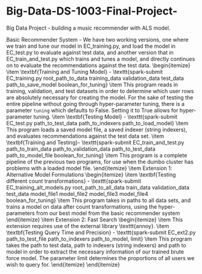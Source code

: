 # Big-Data-DS-1003-Final-Project-

Big Data Project - building a music recommender with ALS model.

Basic Recommender System - We have two working versions, one where we train and tune our model in EC_training.py, and load the model in EC_test.py to evaluate against test data, and another version that in EC_train_and_test.py which trains and tunes a model, and directly continues on to evaluate the recommendations against the test data.
    \begin{itemize}
        \item \textbf{Training and Tuning Model} - \texttt{spark-submit EC\_training.py root\_path\_to\_data training\_data validation\_data test\_data path\_to\_save\_model boolean\_for\_tuning}
        \item This program reads in training, validation, and test datasets in order to determine which user rows are absolutely necessary for creating the model. For the sake of testing the entire pipeline without going through hyper-parameter tuning, there is a parameter `tuning` which defaults to False. Setting it to True allows for hyper-parameter tuning.
        \item \textbf{Testing Model} - \texttt{spark-submit EC\_test.py path\_to\_test\_data  path\_to\_indexers path\_to\_load\_model}
        \item This program loads a saved model file, a saved indexer (string indexers), and evaluates recommendations against the test data set.
        \item \textbf{Training and Testing}- \texttt{spark-submit EC\_train\_and\_test.py path\_to\_train\_data path\_to\_validation\_data path\_to\_test\_data path\_to\_model\_file boolean\_for\_tuning}
        \item This program is a complete pipeline of the previous two programs, for use when the dumbo cluster has problems with a loaded model file.
    \end{itemize}
    \item Extension 1: Alternative Model Formulations
    \begin{itemize}
        \item \textbf{Testing different count transformations} - \texttt{spark-submit EC\_training\_alt\_models.py root\_path\_to\_all\_data train\_data validation\_data test\_data model\_file1 model\_file2 model\_file3 model\_file4 boolean\_for\_tuning}
        \item This program takes in paths to all data sets, and trains a model on data after count transformations, using the hyper-parameters from our best model from the basic recommender system 
    \end{itemize}
    \item Extension 2: Fast Search
    \begin{itemize}
        \item This extension requires use of the external library \texttt{annoy}.
        \item \textbf{Testing Query Time and Precision} - \texttt{spark-submit EC\_ext2.py path\_to\_test\_file path\_to\_indexers path\_to\_model, limit}
        \item This program takes the path to test data, path to indexers (string indexers) and path to model in order to extract the necessary information of our trained brute force model. The parameter limit determines the proportions of all users we wish to query for.
    \end{itemize}
\end{itemize}

